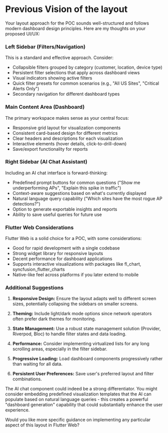 # Previous Vision of the layout 

Your layout approach for the POC sounds well-structured and follows modern dashboard design principles. Here are my thoughts on your proposed UI/UX:

### Left Sidebar (Filters/Navigation)
This is a standard and effective approach. Consider:
- Collapsible filters grouped by category (customer, location, device type)
- Persistent filter selections that apply across dashboard views
- Visual indicators showing active filters
- Quick filter presets for common scenarios (e.g., "All US Sites", "Critical Alerts Only")
- Secondary navigation for different dashboard types

### Main Content Area (Dashboard)
The primary workspace makes sense as your central focus:
- Responsive grid layout for visualization components
- Consistent card-based design for different metrics
- Clear headers and descriptions for each visualization
- Interactive elements (hover details, click-to-drill-down)
- Save/export functionality for reports

### Right Sidebar (AI Chat Assistant)
Including an AI chat interface is forward-thinking:
- Predefined prompt buttons for common questions ("Show me underperforming APs", "Explain this spike in traffic")
- Context-aware suggestions based on what's currently displayed
- Natural language query capability ("Which sites have the most rogue AP detections?")
- Option to generate exportable insights and reports
- Ability to save useful queries for future use

### Flutter Web Considerations
Flutter Web is a solid choice for a POC, with some considerations:
- Good for rapid development with a single codebase
- Strong widget library for responsive layouts
- Decent performance for dashboard applications
- Supports interactive visualizations with packages like fl_chart, syncfusion_flutter_charts
- Native-like feel across platforms if you later extend to mobile

### Additional Suggestions
1. **Responsive Design:** Ensure the layout adapts well to different screen sizes, potentially collapsing the sidebars on smaller screens.

2. **Theming:** Include light/dark mode options since network operators often prefer dark themes for monitoring.

3. **State Management:** Use a robust state management solution (Provider, Riverpod, Bloc) to handle filter states and data loading.

4. **Performance:** Consider implementing virtualized lists for any long scrolling areas, especially in the filter sidebar.

5. **Progressive Loading:** Load dashboard components progressively rather than waiting for all data.

6. **Persistent User Preferences:** Save user's preferred layout and filter combinations.

The AI chat component could indeed be a strong differentiator. You might consider embedding predefined visualization templates that the AI can populate based on natural language queries - this creates a powerful "dashboard generation" capability that could substantially enhance the user experience.

Would you like more specific guidance on implementing any particular aspect of this layout in Flutter Web?